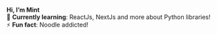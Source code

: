 **Hi, I’m Mint**<br>
🌱 **Currently learning**: ReactJs, NextJs and more about Python libraries!<br>
⚡ **Fun fact**: Noodle addicted!
